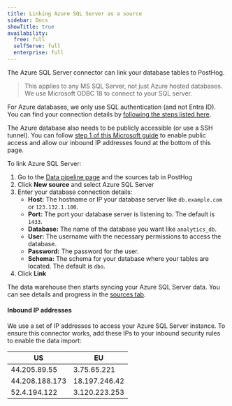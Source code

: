 ```yaml
---
title: Linking Azure SQL Server as a source
sidebar: Docs
showTitle: true
availability:
  free: full
  selfServe: full
  enterprise: full
---
```


The Azure SQL Server connector can link your database tables to PostHog.

> This applies to any MS SQL Server, not just Azure hosted databases. We use Microsoft ODBC 18 to connect to your SQL server.

For Azure databases, we only use SQL authentication (and not Entra ID). You can find your connection details by [following the steps listed here](https://learn.microsoft.com/en-us/azure/azure-sql/database/connect-query-content-reference-guide?view=azuresql#get-adonet-connection-information-optional---sql-database-only).

The Azure database also needs to be publicly accessible (or use a SSH tunnel). You can follow [step 1 of this Microsoft guide](https://learn.microsoft.com/en-us/azure/azure-sql/database/azure-sql-python-quickstart?view=azuresql&tabs=windows%2Csql-auth#configure-the-database) to enable public access and allow our inbound IP addresses found at the bottom of this page.

To link Azure SQL Server:

1. Go to the [Data pipeline page](https://us.posthog.com/pipeline/sources) and the sources tab in PostHog
2. Click **New source** and select Azure SQL Server
3. Enter your database connection details:
    - **Host:** The hostname or IP your database server like `db.example.com` or `123.132.1.100`.
    - **Port:** The port your database server is listening to. The default is `1433`.
    - **Database:** The name of the database you want like `analytics_db`.
    - **User:** The username with the necessary permissions to access the database.
    - **Password:** The password for the user.
    - **Schema:** The schema for your database where your tables are located. The default is `dbo`.
4. Click **Link**

The data warehouse then starts syncing your Azure SQL Server data. You can see details and progress in the [sources tab](https://us.posthog.com/pipeline/sources).


#### Inbound IP addresses

We use a set of IP addresses to access your Azure SQL Server instance. To ensure this connector works, add these IPs to your inbound security rules to enable the data import:

| US | EU |
| --- | --- |
| 44.205.89.55  | 3.75.65.221 |
| 44.208.188.173 | 18.197.246.42 |
| 52.4.194.122 | 3.120.223.253 |